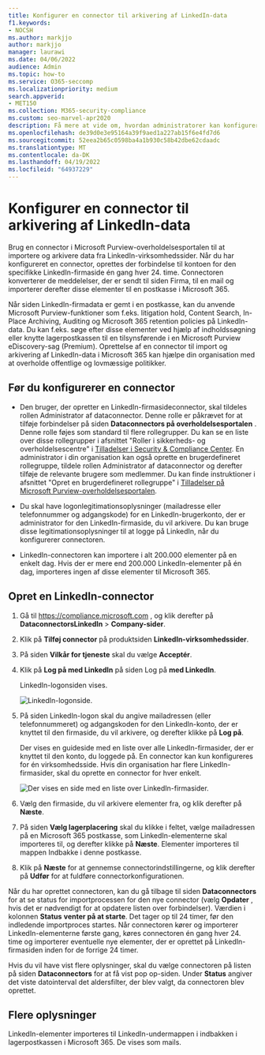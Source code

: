 ```yaml
---
title: Konfigurer en connector til arkivering af LinkedIn-data
f1.keywords:
- NOCSH
ms.author: markjjo
author: markjjo
manager: laurawi
ms.date: 04/06/2022
audience: Admin
ms.topic: how-to
ms.service: O365-seccomp
ms.localizationpriority: medium
search.appverid:
- MET150
ms.collection: M365-security-compliance
ms.custom: seo-marvel-apr2020
description: Få mere at vide om, hvordan administratorer kan konfigurere & bruge en oprindelig connector til at importere data fra en LinkedIn-firmaside for at Microsoft 365.
ms.openlocfilehash: de39d0e3e95164a39f9aed1a227ab15f6e4fd7d6
ms.sourcegitcommit: 52eea2b65c0598ba4a1b930c58b42dbe62cdaadc
ms.translationtype: MT
ms.contentlocale: da-DK
ms.lasthandoff: 04/19/2022
ms.locfileid: "64937229"
---
```

# <a name="set-up-a-connector-to-archive-linkedin-data"></a>Konfigurer en connector til arkivering af LinkedIn-data

Brug en connector i Microsoft Purview-overholdelsesportalen til at importere og arkivere data fra LinkedIn-virksomhedssider. Når du har konfigureret en connector, oprettes der forbindelse til kontoen for den specifikke LinkedIn-firmaside én gang hver 24. time. Connectoren konverterer de meddelelser, der er sendt til siden Firma, til en mail og importerer derefter disse elementer til en postkasse i Microsoft 365.

Når siden LinkedIn-firmadata er gemt i en postkasse, kan du anvende Microsoft Purview-funktioner som f.eks. litigation hold, Content Search, In-Place Archiving, Auditing og Microsoft 365 retention policies på LinkedIn-data. Du kan f.eks. søge efter disse elementer ved hjælp af indholdssøgning eller knytte lagerpostkassen til en tilsynsførende i en Microsoft Purview eDiscovery-sag (Premium). Oprettelse af en connector til import og arkivering af LinkedIn-data i Microsoft 365 kan hjælpe din organisation med at overholde offentlige og lovmæssige politikker.

## <a name="before-you-set-up-a-connector"></a>Før du konfigurerer en connector

- Den bruger, der opretter en LinkedIn-firmasideconnector, skal tildeles rollen Administrator af dataconnector. Denne rolle er påkrævet for at tilføje forbindelser på siden **Dataconnectors på overholdelsesportalen** . Denne rolle føjes som standard til flere rollegrupper. Du kan se en liste over disse rollegrupper i afsnittet "Roller i sikkerheds- og overholdelsescentre" i [Tilladelser i Security & Compliance Center](../security/office-365-security/permissions-in-the-security-and-compliance-center.md#roles-in-the-security--compliance-center). En administrator i din organisation kan også oprette en brugerdefineret rollegruppe, tildele rollen Administrator af dataconnector og derefter tilføje de relevante brugere som medlemmer. Du kan finde instruktioner i afsnittet "Opret en brugerdefineret rollegruppe" i [Tilladelser på Microsoft Purview-overholdelsesportalen](microsoft-365-compliance-center-permissions.md#create-a-custom-role-group).

- Du skal have logonlegitimationsoplysninger (mailadresse eller telefonnummer og adgangskode) for en LinkedIn-brugerkonto, der er administrator for den LinkedIn-firmaside, du vil arkivere. Du kan bruge disse legitimationsoplysninger til at logge på LinkedIn, når du konfigurerer connectoren.

- LinkedIn-connectoren kan importere i alt 200.000 elementer på en enkelt dag. Hvis der er mere end 200.000 LinkedIn-elementer på én dag, importeres ingen af disse elementer til Microsoft 365.

## <a name="create-a-linkedin-connector"></a>Opret en LinkedIn-connector

1. Gå til <https://compliance.microsoft.com> , og klik derefter på **DataconnectorsLinkedIn** >  **Company-sider**.

2. Klik på **Tilføj connector** på produktsiden **LinkedIn-virksomhedssider**.

3. På siden **Vilkår for tjeneste** skal du vælge **Acceptér**.

4. Klik på **Log på med LinkedIn** på siden Log på **med LinkedIn**.

   LinkedIn-logonsiden vises.

   ![LinkedIn-logonside.](../media/LinkedInSigninPage.png)

5. På siden LinkedIn-logon skal du angive mailadressen (eller telefonnummeret) og adgangskoden for den LinkedIn-konto, der er knyttet til den firmaside, du vil arkivere, og derefter klikke på **Log på**.

   Der vises en guideside med en liste over alle LinkedIn-firmasider, der er knyttet til den konto, du loggede på. En connector kan kun konfigureres for én virksomhedsside. Hvis din organisation har flere LinkedIn-firmasider, skal du oprette en connector for hver enkelt.

   ![Der vises en side med en liste over LinkedIn-firmasider.](../media/LinkedInSelectCompanyPage.png)

6. Vælg den firmaside, du vil arkivere elementer fra, og klik derefter på **Næste**.

7. På siden **Vælg lagerplacering** skal du klikke i feltet, vælge mailadressen på en Microsoft 365 postkasse, som LinkedIn-elementerne skal importeres til, og derefter klikke på **Næste**. Elementer importeres til mappen Indbakke i denne postkasse.

8. Klik på **Næste** for at gennemse connectorindstillingerne, og klik derefter på **Udfør** for at fuldføre connectorkonfigurationen.

Når du har oprettet connectoren, kan du gå tilbage til siden **Dataconnectors** for at se status for importprocessen for den nye connector (vælg **Opdater** , hvis det er nødvendigt for at opdatere listen over forbindelser). Værdien i kolonnen **Status** **venter på at starte**. Det tager op til 24 timer, før den indledende importproces startes. Når connectoren kører og importerer LinkedIn-elementerne første gang, køres connectoren én gang hver 24. time og importerer eventuelle nye elementer, der er oprettet på LinkedIn-firmasiden inden for de forrige 24 timer.

Hvis du vil have vist flere oplysninger, skal du vælge connectoren på listen på siden **Dataconnectors** for at få vist pop op-siden. Under **Status** angiver det viste datointerval det aldersfilter, der blev valgt, da connectoren blev oprettet.

## <a name="more-information"></a>Flere oplysninger

LinkedIn-elementer importeres til LinkedIn-undermappen i indbakken i lagerpostkassen i Microsoft 365. De vises som mails.